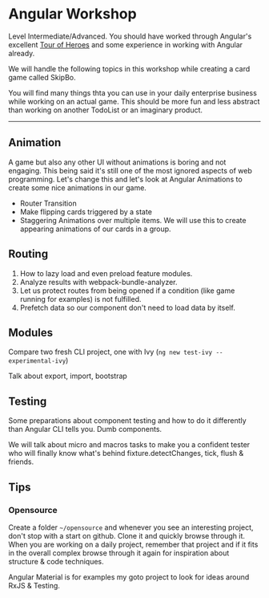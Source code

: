 # Angular Workshop
Level Intermediate/Advanced.
You should have worked through Angular's excellent [Tour of Heroes](https://angular.io/tutorial) and some experience in working with Angular already.

We will handle the following topics in this workshop while creating a card game called SkipBo.

You will find many things thta you can use in your daily enterprise business while working on an actual game. This should be more fun and less abstract than working on another TodoList or an imaginary product.

---
## Animation
A game but also any other UI without animations is boring and not engaging. This being said it's still one of the most ignored aspects of web programming. Let's change this and let's look at Angular Animations to create some nice animations in our game.

+ Router Transition
+ Make flipping cards triggered by a state
+ Staggering Animations over multiple items. We will use this to create appearing animations of our cards in a group.


## Routing
1. How to lazy load and even preload feature modules.
2. Analyze results with webpack-bundle-analyzer.
3. Let us protect routes from being opened if a condition (like game running for examples) is not fulfilled.
4. Prefetch data so our component don't need to load data by itself.

## Modules

Compare two fresh CLI project, one with Ivy (`ng new test-ivy --experimental-ivy`)

Talk about export, import, bootstrap

## Testing
Some preparations about component testing and how to do it differently than Angular CLI tells you. Dumb components.

We will talk about micro and macros tasks to make you a confident tester who will finally know what's behind fixture.detectChanges, tick, flush & friends.

## Tips
### Opensource
Create a folder `~/opensource` and whenever you see an interesting project, don't stop with a start on github. Clone it and quickly browse through it. When you are working on a daily project, remember that project and if it fits in the overall complex browse through it again for inspiration about structure & code techniques.

Angular Material is for examples my goto project to look for ideas around RxJS & Testing.